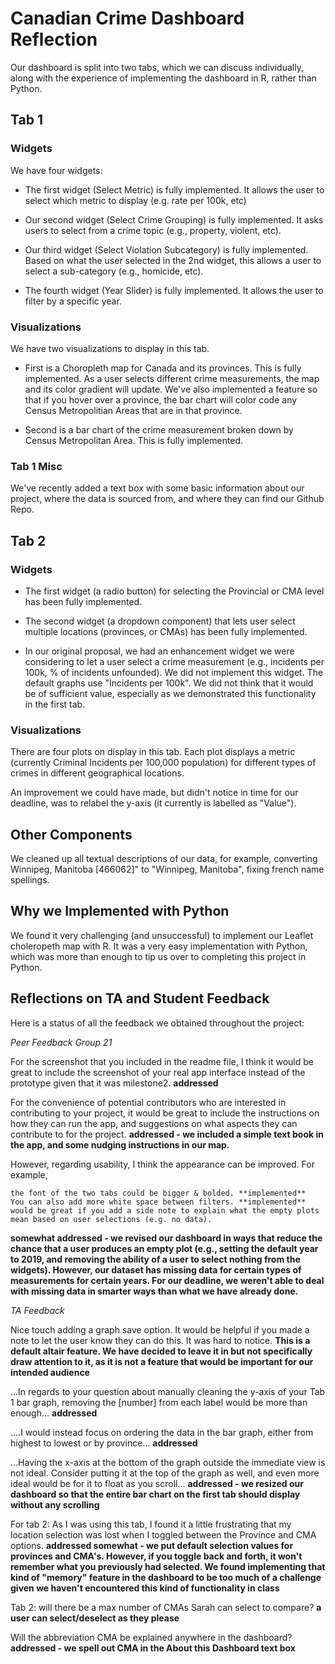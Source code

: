 # Canadian Crime Dashboard Reflection

Our dashboard is split into two tabs, which we can discuss individually, along with the experience of implementing the dashboard in R, rather than Python.

## Tab 1

### Widgets

We have four widgets:

- The first widget (Select Metric) is fully implemented. It allows the user to select which metric to display (e.g. rate per 100k, etc)

- Our second widget (Select Crime Grouping) is fully implemented. It asks users to select from a crime topic (e.g., property, violent, etc).

- Our third widget (Select Violation Subcategory) is fully implemented. Based on what the user selected in the 2nd widget, this allows a user to select a sub-category (e.g., homicide, etc).

- The fourth widget (Year Slider) is fully implemented. It allows the user to filter by a specific year. 


### Visualizations

We have two visualizations to display in this tab.

- First is a Choropleth map for Canada and its provinces. This is fully implemented. As a user selects different crime measurements, the map and its color gradient will update. We've also implemented a feature so that if you hover over a province, the bar chart will color code any Census Metropolitian Areas that are in that province. 

- Second is a bar chart of the crime measurement broken down by Census Metropolitan Area. This is fully implemented. 

### Tab 1 Misc

We've recently added a text box with some basic information about our project, where the data is sourced from, and where they can find our Github Repo.


## Tab 2

### Widgets 

- The first widget (a radio button) for selecting the Provincial or CMA level has been fully implemented.

- The second widget (a dropdown component) that lets user select multiple locations (provinces, or CMAs) has been fully implemented.  

- In our original proposal, we had an enhancement widget we were considering to let a user select a crime measurement (e.g., incidents per 100k, % of incidents unfounded). We did not implement this widget. The default graphs use "Incidents per 100k". We did not think that it would be of sufficient value, especially as we demonstrated this functionality in the first tab. 


### Visualizations 

There are four plots on display in this tab. Each plot displays a metric (currently Criminal Incidents per 100,000 population) for different types of crimes in different geographical locations. 

An improvement we could have made, but didn't notice in time for our deadline, was to relabel the y-axis (it currently is labelled as "Value").


## Other Components

We cleaned up all textual descriptions of our data, for example, converting Winnipeg, Manitoba [466062]" to "Winnipeg, Manitoba", fixing french name spellings.

## Why we Implemented with Python

We found it very challenging (and unsuccessful) to implement our Leaflet choleropeth map with R. It was a very easy implementation with Python, which was more than enough to tip us over to completing this project in Python.


## Reflections on TA and Student Feedback

Here is a status of all the feedback we obtained throughout the project:

*Peer Feedback Group 21*

For the screenshot that you included in the readme file, I think it would be great to include the screenshot of your real app interface instead of the prototype given that it was milestone2. **addressed**

For the convenience of potential contributors who are interested in contributing to your project, it would be great to include the instructions on how they can run the app, and suggestions on what aspects they can contribute to for the project. **addressed - we included a simple text book in the app, and some nudging instructions in our map.**

However, regarding usability, I think the appearance can be improved. For example,

    the font of the two tabs could be bigger & bolded. **implemented**
    You can also add more white space between filters. **implemented**
    would be great if you add a side note to explain what the empty plots mean based on user selections (e.g. no data).  

**somewhat addressed - we revised our dashboard in ways that reduce the chance that a user produces an empty plot (e.g., setting the default year to 2019, and removing the ability of a user to select nothing from the widgets). However, our dataset has missing data for certain types of measurements for certain years. For our deadline, we weren't able to deal with missing data in smarter ways than what we have already done.**


*TA Feedback*

Nice touch adding a graph save option. It would be helpful if you made a note to let the user know they can do this. It was hard to notice. **This is a default altair feature. We have decided to leave it in but not specifically draw attention to it, as it is not a feature that would be important for our intended audience**

...In regards to your question about manually cleaning the y-axis of your Tab 1 bar graph, removing the [number] from each label would be more than enough... **addressed**

....I would instead focus on ordering the data in the bar graph, either from highest to lowest or by province... **addressed**

...Having the x-axis at the bottom of the graph outside the immediate view is not ideal. Consider putting it at the top of the graph as well, and even more ideal would be for it to float as you scroll... **addressed - we resized our dashboard so that the entire bar chart on the first tab should display without any scrolling**

For tab 2: As I was using this tab, I found it a little frustrating that my location selection was lost when I toggled between the Province and CMA options. **addressed somewhat - we put default selection values for provinces and CMA's. However, if you  toggle back and forth, it won't remember what you previously had selected. We found implementing that kind of "memory" feature in the dashboard to be too much of a challenge given we haven't encountered this kind of functionality in class**

Tab 2: will there be a max number of CMAs Sarah can select to compare? **a user can select/deselect as they please**

Will the abbreviation CMA be explained anywhere in the dashboard? **addressed - we spell out CMA in the About this Dashboard text box**

